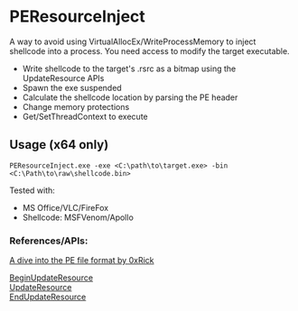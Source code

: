 # PEResourceInject
A way to avoid using VirtualAllocEx/WriteProcessMemory to inject shellcode into a process. You need access to modify the target executable.

- Write shellcode to the target's .rsrc as a bitmap using the UpdateResource APIs
- Spawn the exe suspended
- Calculate the shellcode location by parsing the PE header
- Change memory protections
- Get/SetThreadContext to execute

## Usage (x64 only)  
`PEResourceInject.exe -exe <C:\path\to\target.exe> -bin <C:\Path\to\raw\shellcode.bin>`

Tested with:  
- MS Office/VLC/FireFox 
- Shellcode: MSFVenom/Apollo

### References/APIs:  
[A dive into the PE file format by 0xRick](https://0xrick.github.io/win-internals/pe8/)  
    
[BeginUpdateResource](https://docs.microsoft.com/en-us/windows/win32/api/winbase/nf-winbase-beginupdateresourcea)  
[UpdateResource](https://docs.microsoft.com/en-us/windows/win32/api/winbase/nf-winbase-updateresourcea)  
[EndUpdateResource](https://docs.microsoft.com/en-us/windows/win32/api/winbase/nf-winbase-endupdateresourcea)  
